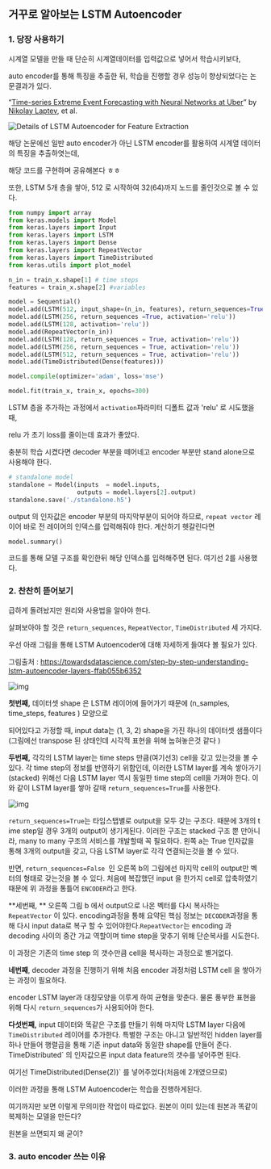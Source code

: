 ## 거꾸로 알아보는 LSTM Autoencoder 





### 1. 당장 사용하기



시계열 모델을 만들 때 단순히 시계열데이터를 입력값으로 넣어서 학습시키보다,

auto encoder를 통해 특징을 추출한 뒤, 학습을 진행할 경우 성능이 향상되었다는 논문결과가 있다.



 “[Time-series Extreme Event Forecasting with Neural Networks at Uber](http://roseyu.com/time-series-workshop/submissions/TSW2017_paper_3.pdf)” by [Nikolay Laptev](http://roseyu.com/time-series-workshop/), et al. 



![Details of LSTM Autoencoder for Feature Extraction](https://3qeqpr26caki16dnhd19sv6by6v-wpengine.netdna-ssl.com/wp-content/uploads/2018/11/Details-of-LSTM-Autoencoder-for-Feature-Extraction.png)



해당 논문에선 일반 auto encoder가 아닌 LSTM encoder를 활용하여 시계열 데이터의 특징을 추출하엿는데,

해당 코드를 구현하며 공유해본다 ㅎㅎ

또한, LSTM 5개 층을 쌓아, 512 로 시작하여 32(64)까지 노드를 줄인것으로 볼 수 있다.



```python
from numpy import array
from keras.models import Model
from keras.layers import Input
from keras.layers import LSTM
from keras.layers import Dense
from keras.layers import RepeatVector
from keras.layers import TimeDistributed
from keras.utils import plot_model

n_in = train_x.shape[1] # time steps
features = train_x.shape[2] #variables

model = Sequential()
model.add(LSTM(512, input_shape=(n_in, features), return_sequences=True, activation='relu'))
model.add(LSTM(256, return_sequences =True, activation='relu'))
model.add(LSTM(128, activation='relu'))
model.add(RepeatVector(n_in))
model.add(LSTM(128, return_sequences = True, activation='relu'))
model.add(LSTM(256, return_sequences = True, activation='relu'))
model.add(LSTM(512, return_sequences = True, activation='relu'))
model.add(TimeDistributed(Dense(features)))

model.compile(optimizer='adam', loss='mse')

model.fit(train_x, train_x, epochs=300)
```



LSTM 층을 추가하는 과정에서 `activation`파라미터   디폴트 값과  'relu' 로 시도했을때, 

relu 가 초기 loss를 줄이는데 효과가 좋았다.



충분히 학습 시켰다면 decoder 부분을 떼어네고 encoder 부분만 stand alone으로 사용해야 한다.



```python
# standalone model
standalone = Model(inputs  = model.inputs, 
                   outputs = model.layers[2].output)
standalone.save('./standalone.h5')
```



output 의 인자값은 encoder 부분의 마지막부분이 되어야 하므로, `repeat vector` 레이어 바로 전 레이어의 인덱스를 입력해줘야 한다. 계산하기 헷갈린다면 

```python
model.summary() 
```

코드를 통해 모델 구조를 확인한뒤 해당 인덱스를 입력해주면 된다. 여기선 2를 사용했다.



### 2. 찬찬히 뜯어보기



급하게 돌려놨지만 원리와 사용법을 알아야 한다. 

살펴보아야 할 것은 `return_sequences`,  `RepeatVector`, `TimeDistributed` 세 가지다.

우선 아래 그림을 통해 LSTM Autoencoder에 대해 자세하게 들여다 볼 필요가 있다.



그림출처 : https://towardsdatascience.com/step-by-step-understanding-lstm-autoencoder-layers-ffab055b6352

![img](https://cdn-images-1.medium.com/max/1400/1*sWc8g2yiQrOzntbVeGzbEQ.png)



**첫번째,** 데이터셋 shape 은 LSTM 레이어에 들어가기 때문에 (n_samples, time_steps, features ) 모양으로 

되어있다고 가정할 때, input data는 (1, 3, 2) shape을 가진 하나의 데이터셋 샘플이다(그림에선 transpose 된 상태인데 시각적 표현을 위해 눕혀놓은것 같다 )

**두번째,** 각각의 LSTM layer는 time steps 만큼(여기선3) cell을 갖고 있는것을 볼 수 있다. 각 time step의 정보를 반영하기 위함인데, 이러한 LSTM layer를  계속 쌓아가기(stacked) 위해선 다음 LSTM layer 역시 동일한 time step의 cell을 가져야 한다.  이와 같이 LSTM layer를 쌓아 갈때 `return_sequences=True`를 사용한다.

 

![img](https://cdn-images-1.medium.com/max/2000/1*K5FAZ2au0WEh8y9x78Z8xQ.png)



`return_sequences=True`는 타임스탭별로 output을 모두 갖는 구조다. 때문에 3개의 t ime step일 경우 3개의 output이 생기게된다. 이러한 구조는 stacked 구조 뿐 만아니라, many to many 구조의 서비스를 개발할때 꼭 필요하다. 왼쪽 a는 True 인자값을 통해 3개의 output을 갖고, 다음 LSTM layer로 각각 연결되는것을 볼 수 있다.

반면, `return_sequences=False `인 오른쪽 b의 그림에선 마지막 cell의 output만 벡터의 형태로 갖는것을 볼 수 있다. 처음에 복잡했던 input 을 한가지 cell로 압축하였기 때문에 위 과정을 통틀어 `ENCODER`라고 한다.



**세번째, ** 오른쪽 그림 b 에서 output으로 나온 벡터를 다시 복사하는 `RepeatVector` 이 있다. encoding과정을 통해 요약된 핵심 정보는 `DECODER`과정을 통해 다시 input data로 복구 할 수 있어야한다.`RepeatVector`는 encoding 과 decoding 사이의 중간 가교 역할이며 time step을 맞추기 위해 단순복사를 시도한다.  

이 과정은 기존의 time step 의 갯수만큼 cell을 복사하는 과정으로 별거없다. 



**네번째**,  decoder 과정을 진행하기 위해 처음 encoder 과정처럼 LSTM cell 을 쌓아가는 과정이 필요하다.

encoder LSTM layer과 대칭모양을 이루게 하여 균형을 맞춘다. 물론 풍부한 표현을 위해 다시 `return_sequences`가 사용되어야 한다.



**다섯번째,**  input 데이터와 똑같은 구조를 만들기 위해 마지막 LSTM layer  다음에 `TimeDistributed` 레이어를 추가한다. 특별한 구조는 아니고 일반적인 hidden layer를 하나 만들어 행렬곱을 통해 기존 input data와 동일한 shape를 만들어 준다.  TimeDistributed` 의 인자값으론  input data feature의 갯수를 넣어주면 된다.

여기선 TimeDistributed(Dense(2))` 를 넣어주었다(처음에 2개였으므로)



이러한 과정을 통해 LSTM Autoencoder는 학습을 진행하게된다. 

여기까지만 보면 이렇게 무의미한 작업이 따로없다. 원본이 이미 있는데 원본과 똑같이 복제하는 모델을 만든다?

원본을 쓰면되지 왜 굳이? 





### 3. auto encoder 쓰는 이유





 

